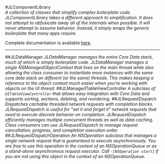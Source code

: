 #JLComponentLibrary    
*A collection of classes that simplify complex boilerplate code. JLComponentLibrary takes a different approach to simplification. It does not attempt to obfusicate away all of the internals when possible. It will never attempt to assume behavior. Instead, it simply wraps the generic boilerplate that many apps require.*

Complete documentation is available [here][1].

---
##JLDataManager
*JLDataManager manages the entire Core Data stack, much of which is simply boilerplate code. JLDataManager manages a single NSManagedObjectContext that lives on the main thread while also allowing the class consumer to instantiate more instances with the same core data stack on different (or the same) threads. This makes keeping a reference to the object context much easier when you’re working with objects on the UI thread.*
##JLManagedTableViewController
*A subclass of `UITableViewController` that allows easy integration with Core Data and supports sorting, sections, deleting, and reordering.*
##JLRequestDispatch
*Dispatches cachable threaded network requests with completion blocks.
 JLRequestDispatch is useful for "set it and forget it" network requests that need
 to execute discrete behavior on completion. JLRequestDispatch efficiently manages
 multiple concurrent threads as well as data caching. Class consumers can use JLRequestDispatch to manage request cancellation, progress, and completion execution order.*
##JLRequestDispatchOperation
*An NSOperation subclass that manages a single network request that is guaranteed
 to execute asynchronously.
 You are free to use this operation in the context of an NSOperationQueue or as a 
 stand-alone asynchronous request executor. Call `-[NSOperation start]` if you are
 not using this object in the context of an NSOperationQueue.*


[1]: http://jlawr3nc3.github.com/JLComponentLibrary/
